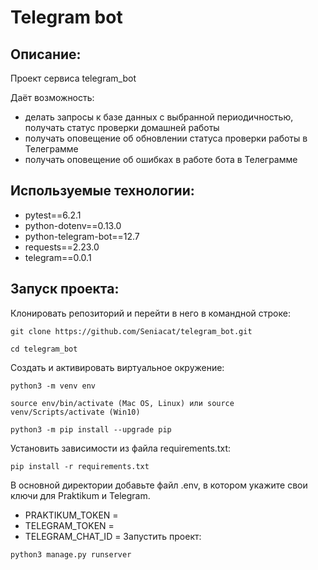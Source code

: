 # Telegram bot
## Описание:
Проект сервиса telegram_bot

Даёт возможность:
- делать запросы к базе данных с выбранной периодичностью, получать статус проверки домашней работы
- получать оповещение об обновлении статуса проверки работы в Телеграмме
- получать оповещение об ошибках в работе бота в Телеграмме 

## Используемые технологии:
- pytest==6.2.1
- python-dotenv==0.13.0
- python-telegram-bot==12.7
- requests==2.23.0
- telegram==0.0.1

## Запуск проекта:
Клонировать репозиторий и перейти в него в командной строке:
```
git clone https://github.com/Seniacat/telegram_bot.git
```
```
cd telegram_bot
```
Cоздать и активировать виртуальное окружение:
```
python3 -m venv env
```
```
source env/bin/activate (Mac OS, Linux) или source venv/Scripts/activate (Win10)
```
```
python3 -m pip install --upgrade pip
```
Установить зависимости из файла requirements.txt:
```
pip install -r requirements.txt
```
В основной директории добавьте файл .env, в котором укажите свои ключи для Praktikum и Telegram.

- PRAKTIKUM_TOKEN =
- TELEGRAM_TOKEN =
- TELEGRAM_CHAT_ID =
Запустить проект:
```
python3 manage.py runserver
```
